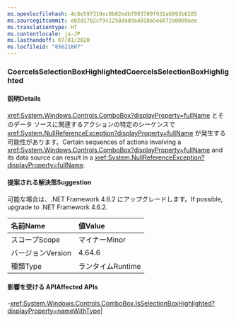 ```yaml
---
ms.openlocfilehash: 4c8e597310ec0b02edbf993709f931a6093b6285
ms.sourcegitcommit: e02d17b2cf9c1258dadda4810a5e6072a0089aee
ms.translationtype: HT
ms.contentlocale: ja-JP
ms.lasthandoff: 07/01/2020
ms.locfileid: "85621807"
---
```

### <a name="coerceisselectionboxhighlighted"></a><span data-ttu-id="dcacf-101">CoerceIsSelectionBoxHighlighted</span><span class="sxs-lookup"><span data-stu-id="dcacf-101">CoerceIsSelectionBoxHighlighted</span></span>

#### <a name="details"></a><span data-ttu-id="dcacf-102">説明</span><span class="sxs-lookup"><span data-stu-id="dcacf-102">Details</span></span>

<span data-ttu-id="dcacf-103"><xref:System.Windows.Controls.ComboBox?displayProperty=fullName> とそのデータ ソースに関連するアクションの特定のシーケンスで <xref:System.NullReferenceException?displayProperty=fullName> が発生する可能性があります。</span><span class="sxs-lookup"><span data-stu-id="dcacf-103">Certain sequences of actions involving a <xref:System.Windows.Controls.ComboBox?displayProperty=fullName> and its data source can result in a <xref:System.NullReferenceException?displayProperty=fullName>.</span></span>

#### <a name="suggestion"></a><span data-ttu-id="dcacf-104">提案される解決策</span><span class="sxs-lookup"><span data-stu-id="dcacf-104">Suggestion</span></span>

<span data-ttu-id="dcacf-105">可能な場合は、.NET Framework 4.6.2 にアップグレードします。</span><span class="sxs-lookup"><span data-stu-id="dcacf-105">If possible, upgrade to .NET Framework 4.6.2.</span></span>

| <span data-ttu-id="dcacf-106">名前</span><span class="sxs-lookup"><span data-stu-id="dcacf-106">Name</span></span>    | <span data-ttu-id="dcacf-107">値</span><span class="sxs-lookup"><span data-stu-id="dcacf-107">Value</span></span>       |
|:--------|:------------|
| <span data-ttu-id="dcacf-108">スコープ</span><span class="sxs-lookup"><span data-stu-id="dcacf-108">Scope</span></span>   |<span data-ttu-id="dcacf-109">マイナー</span><span class="sxs-lookup"><span data-stu-id="dcacf-109">Minor</span></span>|
|<span data-ttu-id="dcacf-110">バージョン</span><span class="sxs-lookup"><span data-stu-id="dcacf-110">Version</span></span>|<span data-ttu-id="dcacf-111">4.6</span><span class="sxs-lookup"><span data-stu-id="dcacf-111">4.6</span></span>|
|<span data-ttu-id="dcacf-112">種類</span><span class="sxs-lookup"><span data-stu-id="dcacf-112">Type</span></span>|<span data-ttu-id="dcacf-113">ランタイム</span><span class="sxs-lookup"><span data-stu-id="dcacf-113">Runtime</span></span>

#### <a name="affected-apis"></a><span data-ttu-id="dcacf-114">影響を受ける API</span><span class="sxs-lookup"><span data-stu-id="dcacf-114">Affected APIs</span></span>

-<xref:System.Windows.Controls.ComboBox.IsSelectionBoxHighlighted?displayProperty=nameWithType></li></ul>|
